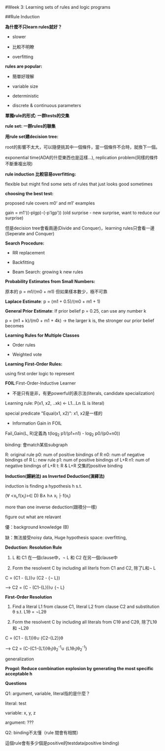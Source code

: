 #Week 3: Learning sets of rules and logic programs

##Rule Induction

**為什麼不只learn rules就好？**

*  slower

*  比較不明瞭

*  overfitting


**rules are popular:**  

*  簡單好理解

*  variable size

*  deterministic

*  discrete & continuous parameters

**單獨rule的形式: 一群tests的交集**  

**rule set: 一群rules的聯集**

**用rule set建decision tree:**    

root的影響不太大，可以隨便挑其中一個條件，當一個條件不合時，就換下一個。

exponential time(ADA的什麼東西也是這樣...), replication problem(同樣的條件不斷重複出現)

**rule induction 比較容易overfitting:**

flexible but might find some sets of rules that just looks good sometimes

**choosing the best test:** 

proposed rule covers m0' and m1' examples

gain = m1'((-plgp)-(-p'lgp'))  (old surprise - new surprise, want to reduce our surprise)

但是decision tree會看兩邊(Divide and Conquer)，learning rules只會看一邊(Seperate and Conquer)

**Search Procedure:**

*  RR replacement

*  Backfitting

*  Beam Search: growing k new rules

**Probability Estimates from Small Numbers:**

原本的 p = m1/(m0 + m1) 但如果樣本數少，極不可靠

<b>Laplace Estimate</b>: p = (m1 + 0.5)/(m0 + m1 + 1) 

<b>General Prior Estimate</b>: If prior belief p = 0.25, can use any number k

p = (m1 + k)/(m0 + m1 + 4k) -> the larger k is, the stronger our prior belief becomes

**Learning Rules for Multiple Classes**

*  Order rules

*  Weighted vote 

**Learning First-Order Rules:**

using first order logic to represent

<b>FOIL</b>:First-Order-Inductive Learner

*  不是只有是非，有更powerful的表示法(literals, candidate specialization)

Learning rule: P(x1, x2, ..xk) <- L1...Ln (L is literal)

special predicate "Equal(x1, x2)": x1, x2是一樣的

*  Information Gain in FOIL

Fail_Gain(L, R)定義為 t(log<sub>2</sub> p1/(p1+n1) - log<sub>2</sub> p0/(p0+n0))

binding: 會match某些subgraph

R: original rule p0: num of positive bindings of R n0: num of negative bindings of R
L: new rule p1: num of positive bindings of L+R n1: num of negative bindings of L+R
t: R & L+R 交集的positive binding

**Induction(歸納法) as Inverted Deduction(演繹法)**

induction is finding a hypothesis h s.t. 

(∀ <x<sub>i</sub>,f(x<sub>i</sub>)>∈ D) B∧ h∧ x<sub>i</sub> ├ f(x<sub>i</sub>)

more than one inverse deduction(跟積分一樣)

figure out what are relavant

優：background knowledge (B)

缺：無法接受noisy data, Huge hypothesis space: overfitting, 

**Deduction: Resolution Rule**

1. L 和 C1 在一個clause中，¬ L 和 C2 在另一個clause中

2. Form the resolvent C by including all literls from C1 and C2, 除了L和¬ L

  C = (C1 - {L})∪ (C2 - {¬ L})

--> C2 = (C - (C1-{L}))∪ {¬ L}

**First-Order Resolution**

1.  Find a literal L1 from clause C1, literal L2 from clause C2 and substitution θ s.t. L1θ = ¬L2θ

2.  Form the resolvent C by including all literals from C1θ and C2θ, 除了L1θ 和 ¬L2θ

C = (C1 - {L1})θ∪ (C2-{L2})θ

--> C2 = (C-(C1-{L1})θ<sub>1</sub>)θ<sub>2</sub><sup>-1</sup>∪ {L1θ<sub>1</sub>)θ<sub>2</sub><sup>-1</sup>}
    
generalization

**Progol: Reduce combination explosion by generating the most specific acceptable h**

**Questions**

Q1: argument, variable, literal指的是什麼？

literal: test

variable: x, y, z

argument: ???

Q2: binding不太懂（rule 間會有相關）

這個rule會有多少個是positive的testdata(positive binding)
